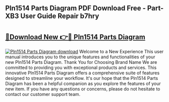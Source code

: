 ## Pln1514 Parts Diagram PDF Download Free - Part-XB3 User Guide Repair b7hry

# <h2><a href="http://dfmz1mp.blite.top/?on=Pln1514+Parts+Diagram">🔗Download New 👉🔴 Pln1514 Parts Diagram</a></h2>

[![Pln1514 Parts Diagram download](https://i.imgur.com/lujVjoI.png)](http://dfmz1mp.blite.top/?on=Pln1514+Parts+Diagram)
Welcome to a New Experience This user manual introduces you to the unique features and functionalities of your new Pln1514 Parts Diagram. Thank You for Choosing Brand Name We are committed to providing you with exceptional products and services. This innovative Pln1514 Parts Diagram offers a comprehensive suite of features designed to streamline your workflow. It's our hope that the Pln1514 Parts Diagram has been a helpful companion as you explore the features of your new item. If you have any questions or concerns, please do not hesitate to contact our customer support team.
